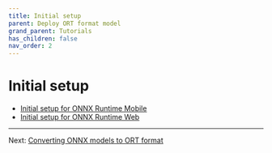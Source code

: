 ```yaml
---
title: Initial setup
parent: Deploy ORT format model
grand_parent: Tutorials
has_children: false
nav_order: 2
---
```


# Initial setup

- [Initial setup for ONNX Runtime Mobile](../mobile/initial-setup.md)
- [Initial setup for ONNX Runtime Web](TBD)

-------

Next: [Converting ONNX models to ORT format](./model-conversion.md)
